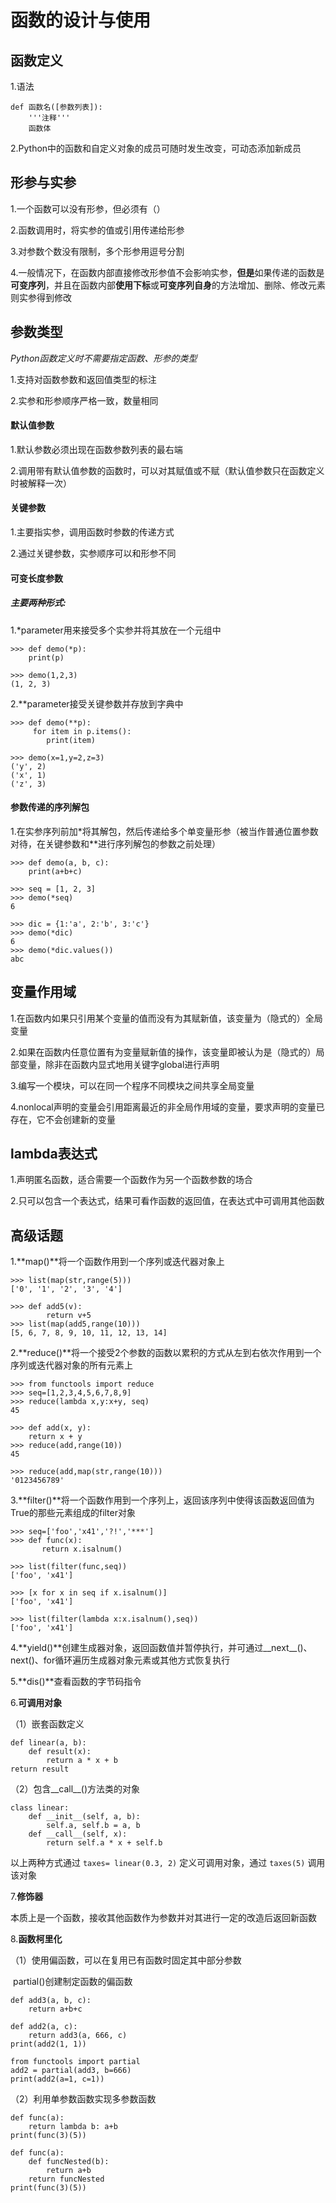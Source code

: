 # 函数的设计与使用

## 函数定义

1.语法

```
def 函数名([参数列表]):
    '''注释'''
    函数体
```

2.Python中的函数和自定义对象的成员可随时发生改变，可动态添加新成员

## 形参与实参

1.一个函数可以没有形参，但必须有（）

2.函数调用时，将实参的值或引用传递给形参

3.对参数个数没有限制，多个形参用逗号分割

4.一般情况下，在函数内部直接修改形参值不会影响实参，**但是**如果传递的函数是**可变序列**，并且在函数内部**使用下标**或**可变序列自身**的方法增加、删除、修改元素则实参得到修改

## 参数类型

*Python函数定义时不需要指定函数、形参的类型*

1.支持对函数参数和返回值类型的标注

2.实参和形参顺序严格一致，数量相同

#### 默认值参数

1.默认参数必须出现在函数参数列表的最右端

2.调用带有默认值参数的函数时，可以对其赋值或不赋（默认值参数只在函数定义时被解释一次）

#### 关键参数

1.主要指实参，调用函数时参数的传递方式

2.通过关键参数，实参顺序可以和形参不同

#### 可变长度参数

##### 主要两种形式:

1.*parameter用来接受多个实参并将其放在一个元组中

```
>>> def demo(*p):
	print(p)

>>> demo(1,2,3)
(1, 2, 3)
```

2.**parameter接受关键参数并存放到字典中

```
>>> def demo(**p):
	 for item in p.items():
		print(item)

>>> demo(x=1,y=2,z=3)
('y', 2)
('x', 1)
('z', 3)
```

#### 参数传递的序列解包

1.在实参序列前加*将其解包，然后传递给多个单变量形参（被当作普通位置参数对待，在关键参数和**进行序列解包的参数之前处理）

```
>>> def demo(a, b, c):
	print(a+b+c)

>>> seq = [1, 2, 3]
>>> demo(*seq)
6

>>> dic = {1:'a', 2:'b', 3:'c'}
>>> demo(*dic)
6
>>> demo(*dic.values())
abc
```

## 变量作用域

1.在函数内如果只引用某个变量的值而没有为其赋新值，该变量为（隐式的）全局变量

2.如果在函数内任意位置有为变量赋新值的操作，该变量即被认为是（隐式的）局部变量，除非在函数内显式地用关键字global进行声明

3.编写一个模块，可以在同一个程序不同模块之间共享全局变量

4.nonlocal声明的变量会引用距离最近的非全局作用域的变量，要求声明的变量已存在，它不会创建新的变量

## lambda表达式

1.声明匿名函数，适合需要一个函数作为另一个函数参数的场合

2.只可以包含一个表达式，结果可看作函数的返回值，在表达式中可调用其他函数

## 高级话题

1.**map()**将一个函数作用到一个序列或迭代器对象上

```
>>> list(map(str,range(5)))
['0', '1', '2', '3', '4']

>>> def add5(v):
	    return v+5
>>> list(map(add5,range(10)))
[5, 6, 7, 8, 9, 10, 11, 12, 13, 14]
```

2.**reduce()**将一个接受2个参数的函数以累积的方式从左到右依次作用到一个序列或迭代器对象的所有元素上

```
>>> from functools import reduce
>>> seq=[1,2,3,4,5,6,7,8,9]
>>> reduce(lambda x,y:x+y, seq)
45

>>> def add(x, y):
	return x + y
>>> reduce(add,range(10))
45

>>> reduce(add,map(str,range(10)))
'0123456789'
```

3.**filter()**将一个函数作用到一个序列上，返回该序列中使得该函数返回值为True的那些元素组成的filter对象

```
>>> seq=['foo','x41','?!','***']
>>> def func(x):
	   return x.isalnum()
	   
>>> list(filter(func,seq))
['foo', 'x41']

>>> [x for x in seq if x.isalnum()]
['foo', 'x41']

>>> list(filter(lambda x:x.isalnum(),seq))
['foo', 'x41']
```

4.**yield()**创建生成器对象，返回函数值并暂停执行，并可通过__next__()、next()、for循环遍历生成器对象元素或其他方式恢复执行

5.**dis()**查看函数的字节码指令

6.**可调用对象**

（1）嵌套函数定义

```
def linear(a, b):
    def result(x):
        return a * x + b
return result
```

（2）包含__call__()方法类的对象

```
class linear:
    def __init__(self, a, b):
        self.a, self.b = a, b
    def __call__(self, x):
        return self.a * x + self.b
```

以上两种方式通过 `taxes= linear(0.3, 2)` 定义可调用对象，通过 `taxes(5)`  调用该对象

7.**修饰器**

本质上是一个函数，接收其他函数作为参数并对其进行一定的改造后返回新函数

8.**函数柯里化**

（1）使用偏函数，可以在复用已有函数时固定其中部分参数

​          partial()创建制定函数的偏函数

```
def add3(a, b, c):
	return a+b+c

def add2(a, c):
	return add3(a, 666, c)
print(add2(1, 1))

from functools import partial
add2 = partial(add3, b=666)
print(add2(a=1, c=1))
```

（2）利用单参数函数实现多参数函数

```
def func(a):
    return lambda b: a+b
print(func(3)(5))

def func(a):
    def funcNested(b):
        return a+b
    return funcNested
print(func(3)(5))
```

